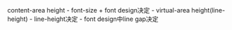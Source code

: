 

content-area height
    - font-size + font design决定
    - 
virtual-area height(line-height)
    - line-height决定
    - font design中line gap决定